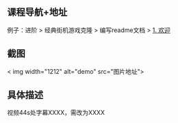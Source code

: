 ## 课程导航+地址
例子：进阶 > 经典街机游戏克隆 > 编写readme文档 > [1. 欢迎](教室地址链接)

## 截图
< img width="1212" alt="demo" src="图片地址">

## 具体描述
视频44s处字幕XXXX，需改为XXXX
